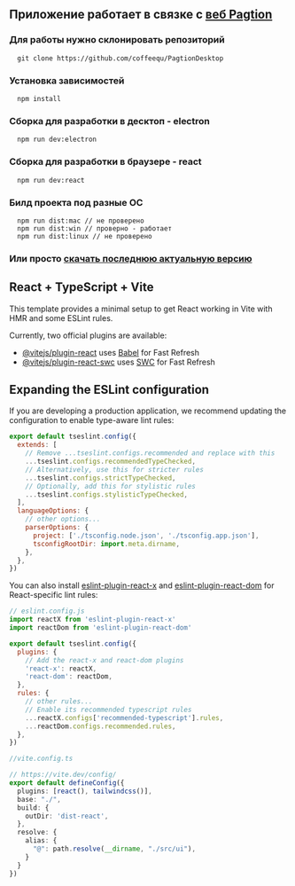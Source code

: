 
## Приложение работает в связке с [веб Pagtion](https://github.com/coffeequ/Pagtion)

### Для работы нужно склонировать репозиторий
```
  git clone https://github.com/coffeequ/PagtionDesktop
```
### Установка зависимостей
```
  npm install
```

### Сборка для разработки в десктоп - electron
```
  npm run dev:electron
```

### Сборка для разработки в браузере - react
```
  npm run dev:react
```

### Билд проекта под разные ОС
```
  npm run dist:mac // не проверено
  npm run dist:win // проверно - работает
  npm run dist:linux // не проверено
```

### Или просто [скачать последнюю актуальную версию](https://github.com/coffeequ/PagtionDesktop/releases/tag/v0.0.7)


## React + TypeScript + Vite

This template provides a minimal setup to get React working in Vite with HMR and some ESLint rules.

Currently, two official plugins are available:

- [@vitejs/plugin-react](https://github.com/vitejs/vite-plugin-react/blob/main/packages/plugin-react/README.md) uses [Babel](https://babeljs.io/) for Fast Refresh
- [@vitejs/plugin-react-swc](https://github.com/vitejs/vite-plugin-react-swc) uses [SWC](https://swc.rs/) for Fast Refresh

## Expanding the ESLint configuration

If you are developing a production application, we recommend updating the configuration to enable type-aware lint rules:

```js
export default tseslint.config({
  extends: [
    // Remove ...tseslint.configs.recommended and replace with this
    ...tseslint.configs.recommendedTypeChecked,
    // Alternatively, use this for stricter rules
    ...tseslint.configs.strictTypeChecked,
    // Optionally, add this for stylistic rules
    ...tseslint.configs.stylisticTypeChecked,
  ],
  languageOptions: {
    // other options...
    parserOptions: {
      project: ['./tsconfig.node.json', './tsconfig.app.json'],
      tsconfigRootDir: import.meta.dirname,
    },
  },
})
```

You can also install [eslint-plugin-react-x](https://github.com/Rel1cx/eslint-react/tree/main/packages/plugins/eslint-plugin-react-x) and [eslint-plugin-react-dom](https://github.com/Rel1cx/eslint-react/tree/main/packages/plugins/eslint-plugin-react-dom) for React-specific lint rules:

```js
// eslint.config.js
import reactX from 'eslint-plugin-react-x'
import reactDom from 'eslint-plugin-react-dom'

export default tseslint.config({
  plugins: {
    // Add the react-x and react-dom plugins
    'react-x': reactX,
    'react-dom': reactDom,
  },
  rules: {
    // other rules...
    // Enable its recommended typescript rules
    ...reactX.configs['recommended-typescript'].rules,
    ...reactDom.configs.recommended.rules,
  },
})
```

```ts
//vite.config.ts

// https://vite.dev/config/
export default defineConfig({
  plugins: [react(), tailwindcss()],
  base: "./",
  build: {
    outDir: 'dist-react',
  },
  resolve: {
    alias: {
      "@": path.resolve(__dirname, "./src/ui"),
    }
  }
})
```

